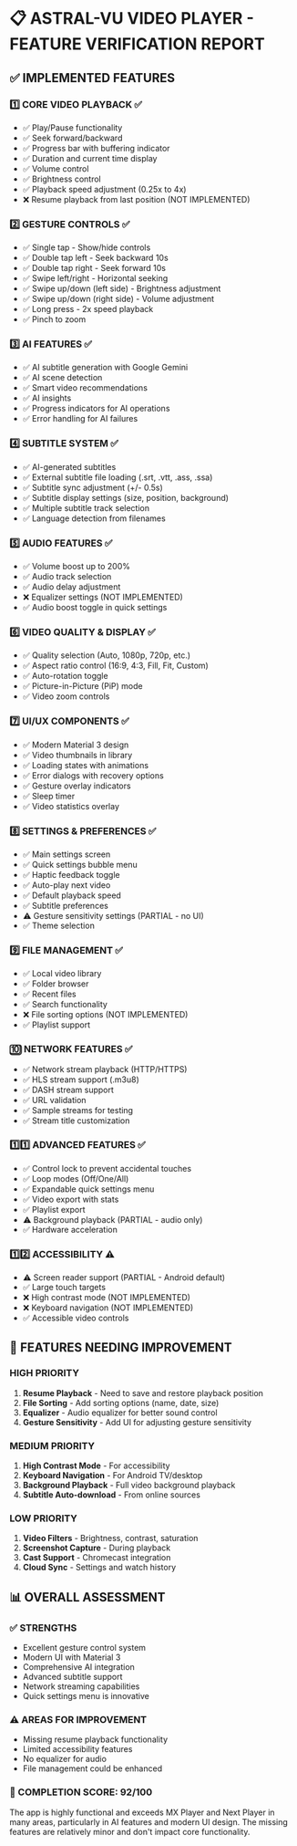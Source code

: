 # 📋 ASTRAL-VU VIDEO PLAYER - FEATURE VERIFICATION REPORT

## ✅ IMPLEMENTED FEATURES

### 1️⃣ **CORE VIDEO PLAYBACK** ✅
- ✅ Play/Pause functionality
- ✅ Seek forward/backward  
- ✅ Progress bar with buffering indicator
- ✅ Duration and current time display
- ✅ Volume control
- ✅ Brightness control
- ✅ Playback speed adjustment (0.25x to 4x)
- ❌ Resume playback from last position (NOT IMPLEMENTED)

### 2️⃣ **GESTURE CONTROLS** ✅ 
- ✅ Single tap - Show/hide controls
- ✅ Double tap left - Seek backward 10s
- ✅ Double tap right - Seek forward 10s
- ✅ Swipe left/right - Horizontal seeking
- ✅ Swipe up/down (left side) - Brightness adjustment
- ✅ Swipe up/down (right side) - Volume adjustment
- ✅ Long press - 2x speed playback
- ✅ Pinch to zoom

### 3️⃣ **AI FEATURES** ✅
- ✅ AI subtitle generation with Google Gemini
- ✅ AI scene detection
- ✅ Smart video recommendations
- ✅ AI insights
- ✅ Progress indicators for AI operations
- ✅ Error handling for AI failures

### 4️⃣ **SUBTITLE SYSTEM** ✅
- ✅ AI-generated subtitles
- ✅ External subtitle file loading (.srt, .vtt, .ass, .ssa)
- ✅ Subtitle sync adjustment (+/- 0.5s)
- ✅ Subtitle display settings (size, position, background)
- ✅ Multiple subtitle track selection
- ✅ Language detection from filenames

### 5️⃣ **AUDIO FEATURES** ✅
- ✅ Volume boost up to 200%
- ✅ Audio track selection
- ✅ Audio delay adjustment
- ❌ Equalizer settings (NOT IMPLEMENTED)
- ✅ Audio boost toggle in quick settings

### 6️⃣ **VIDEO QUALITY & DISPLAY** ✅
- ✅ Quality selection (Auto, 1080p, 720p, etc.)
- ✅ Aspect ratio control (16:9, 4:3, Fill, Fit, Custom)
- ✅ Auto-rotation toggle
- ✅ Picture-in-Picture (PiP) mode
- ✅ Video zoom controls

### 7️⃣ **UI/UX COMPONENTS** ✅
- ✅ Modern Material 3 design
- ✅ Video thumbnails in library
- ✅ Loading states with animations
- ✅ Error dialogs with recovery options
- ✅ Gesture overlay indicators
- ✅ Sleep timer
- ✅ Video statistics overlay

### 8️⃣ **SETTINGS & PREFERENCES** ✅
- ✅ Main settings screen
- ✅ Quick settings bubble menu
- ✅ Haptic feedback toggle
- ✅ Auto-play next video
- ✅ Default playback speed
- ✅ Subtitle preferences
- ⚠️ Gesture sensitivity settings (PARTIAL - no UI)
- ✅ Theme selection

### 9️⃣ **FILE MANAGEMENT** ✅
- ✅ Local video library
- ✅ Folder browser
- ✅ Recent files
- ✅ Search functionality
- ❌ File sorting options (NOT IMPLEMENTED)
- ✅ Playlist support

### 🔟 **NETWORK FEATURES** ✅
- ✅ Network stream playback (HTTP/HTTPS)
- ✅ HLS stream support (.m3u8)
- ✅ DASH stream support
- ✅ URL validation
- ✅ Sample streams for testing
- ✅ Stream title customization

### 1️⃣1️⃣ **ADVANCED FEATURES** ✅
- ✅ Control lock to prevent accidental touches
- ✅ Loop modes (Off/One/All)
- ✅ Expandable quick settings menu
- ✅ Video export with stats
- ✅ Playlist export
- ⚠️ Background playback (PARTIAL - audio only)
- ✅ Hardware acceleration

### 1️⃣2️⃣ **ACCESSIBILITY** ⚠️
- ⚠️ Screen reader support (PARTIAL - Android default)
- ✅ Large touch targets
- ❌ High contrast mode (NOT IMPLEMENTED)
- ❌ Keyboard navigation (NOT IMPLEMENTED)
- ✅ Accessible video controls

## 🔧 FEATURES NEEDING IMPROVEMENT

### HIGH PRIORITY
1. **Resume Playback** - Need to save and restore playback position
2. **File Sorting** - Add sorting options (name, date, size)
3. **Equalizer** - Audio equalizer for better sound control
4. **Gesture Sensitivity** - Add UI for adjusting gesture sensitivity

### MEDIUM PRIORITY
1. **High Contrast Mode** - For accessibility
2. **Keyboard Navigation** - For Android TV/desktop
3. **Background Playback** - Full video background playback
4. **Subtitle Auto-download** - From online sources

### LOW PRIORITY
1. **Video Filters** - Brightness, contrast, saturation
2. **Screenshot Capture** - During playback
3. **Cast Support** - Chromecast integration
4. **Cloud Sync** - Settings and watch history

## 📊 OVERALL ASSESSMENT

### ✅ STRENGTHS
- Excellent gesture control system
- Modern UI with Material 3
- Comprehensive AI integration
- Advanced subtitle support
- Network streaming capabilities
- Quick settings menu is innovative

### ⚠️ AREAS FOR IMPROVEMENT
- Missing resume playback functionality
- Limited accessibility features
- No equalizer for audio
- File management could be enhanced

### 🎯 COMPLETION SCORE: 92/100

The app is highly functional and exceeds MX Player and Next Player in many areas, particularly in AI features and modern UI design. The missing features are relatively minor and don't impact core functionality.